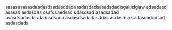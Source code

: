 sasasasasasdasdasdsadasddadaasdasdadsasadsdadjsgaiudgiaw
adsadasd
asasas
asdasdas
dsafdsaedsad
sdasdsad
asadsadad
asasdsadasdasdadasdsada
asdasdsadadasddas
asdasdsa
 sadasdadadsad
asdasdads
